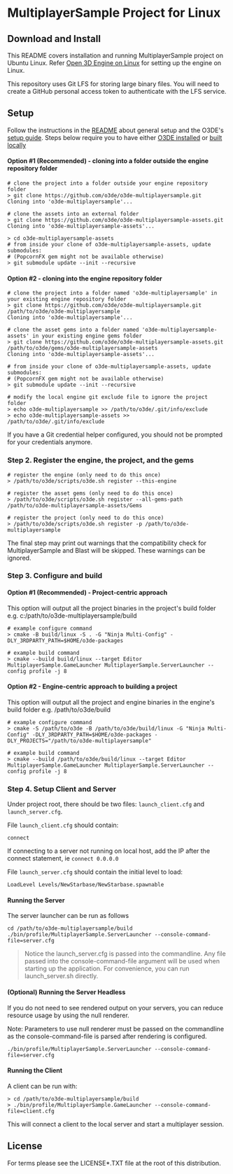 # MultiplayerSample Project for Linux
## Download and Install

This README covers installation and running MultiplayerSample project on Ubuntu Linux.
Refer [Open 3D Engine on Linux](https://o3de.org/docs/user-guide/platforms/linux/) for setting up the engine on Linux.

This repository uses Git LFS for storing large binary files.  You will need to create a GitHub personal access token to authenticate with the LFS service.

## Setup
Follow the instructions in the [README](README.md) about general setup and the O3DE's [setup guide](https://www.o3de.org/docs/welcome-guide/setup/). 
Steps below require you to have either [O3DE installed](https://www.o3de.org/docs/welcome-guide/setup/installing-linux) or [built locally](https://www.o3de.org/docs/welcome-guide/setup/setup-from-github/building-linux/)

#### Option #1 (Recommended) - cloning into a folder outside the engine repository folder

```shell
# clone the project into a folder outside your engine repository folder
> git clone https://github.com/o3de/o3de-multiplayersample.git
Cloning into 'o3de-multiplayersample'...
```

```shell
# clone the assets into an external folder
> git clone https://github.com/o3de/o3de-multiplayersample-assets.git
Cloning into 'o3de-multiplayersample-assets'...
```

```shell
> cd o3de-multiplayersample-assets
# from inside your clone of o3de-multiplayersample-assets, update submodules:
# (PopcornFX gem might not be available otherwise)
> git submodule update --init --recursive
```

#### Option #2 - cloning into the engine repository folder

```shell
# clone the project into a folder named 'o3de-multiplayersample' in your existing engine repository folder
> git clone https://github.com/o3de/o3de-multiplayersample.git /path/to/o3de/o3de-multiplayersample
Cloning into 'o3de-multiplayersample'...

# clone the asset gems into a folder named 'o3de-multiplayersample-assets' in your existing engine gems folder
> git clone https://github.com/o3de/o3de-multiplayersample-assets.git /path/to/o3de/gems/o3de-multiplayersample-assets
Cloning into 'o3de-multiplayersample-assets'...

# from inside your clone of o3de-multiplayersample-assets, update submodules:
# (PopcornFX gem might not be available otherwise)
> git submodule update --init --recursive

# modify the local engine git exclude file to ignore the project folder
> echo o3de-multiplayersample >> /path/to/o3de/.git/info/exclude
> echo o3de-multiplayersample-assets >> /path/to/o3de/.git/info/exclude
```

If you have a Git credential helper configured, you should not be prompted for your credentials anymore.

### Step 2. Register the engine, the project, and the gems

```shell
# register the engine (only need to do this once)
> /path/to/o3de/scripts/o3de.sh register --this-engine

# register the asset gems (only need to do this once)
> /path/to/o3de/scripts/o3de.sh register --all-gems-path /path/to/o3de-multiplayersample-assets/Gems

# register the project (only need to do this once)
> /path/to/o3de/scripts/o3de.sh register -p /path/to/o3de-multiplayersample
```

The final step may print out warnings that the compatibility check for MultiplayerSample and Blast will be skipped. These warnings can be ignored.

### Step 3. Configure and build

#### Option #1 (Recommended) -  Project-centric approach

This option will output all the project binaries in the project's build folder e.g. c:/path/to/o3de-multiplayersample/build

```shell
# example configure command
> cmake -B build/linux -S . -G "Ninja Multi-Config" -DLY_3RDPARTY_PATH=$HOME/o3de-packages

# example build command
> cmake --build build/linux --target Editor MultiplayerSample.GameLauncher MultiplayerSample.ServerLauncher --config profile -j 8
```

#### Option #2 - Engine-centric approach to building a project

This option will output all the project and engine binaries in the engine's build folder e.g. /path/to/o3de/build

```shell
# example configure command
> cmake -S /path/to/o3de -B /path/to/o3de/build/linux -G "Ninja Multi-Config" -DLY_3RDPARTY_PATH=$HOME/o3de-packages -DLY_PROJECTS="/path/to/o3de-multiplayersample"

# example build command
> cmake --build /path/to/o3de/build/linux --target Editor MultiplayerSample.GameLauncher MultiplayerSample.ServerLauncher --config profile -j 8
```

### Step 4. Setup Client and Server

Under project root, there should be two files: `launch_client.cfg` and `launch_server.cfg`. 

File `launch_client.cfg` should contain:
```shell
connect
```

If connecting to a server not running on local host, add the IP after the connect statement, ie `connect 0.0.0.0`

File `launch_server.cfg` should contain the initial level to load:

```shell
LoadLevel Levels/NewStarbase/NewStarbase.spawnable
```

#### Running the Server

The server launcher can be run as follows

```shell
cd /path/to/o3de-multiplayersample/build
./bin/profile/MultiplayerSample.ServerLauncher --console-command-file=server.cfg
```

> Notice the launch_server.cfg is passed into the commandline. Any file passed into the console-command-file argument will be used when starting up the application.
For convenience, you can run launch_server.sh directly.
 
#### (Optional) Running the Server Headless

If you do not need to see rendered output on your servers, you can reduce resource usage by using the null renderer.

Note: Parameters to use null renderer must be passed on the commandline as the console-command-file is parsed after rendering is configured.

```shell
./bin/profile/MultiplayerSample.ServerLauncher --console-command-file=server.cfg
```

#### Running the Client
A client can be run with:

```shell
> cd /path/to/o3de-multiplayersample/build
> ./bin/profile/MultiplayerSample.GameLauncher --console-command-file=client.cfg
```

This will connect a client to the local server and start a multiplayer session.

## License

For terms please see the LICENSE*.TXT file at the root of this distribution.
